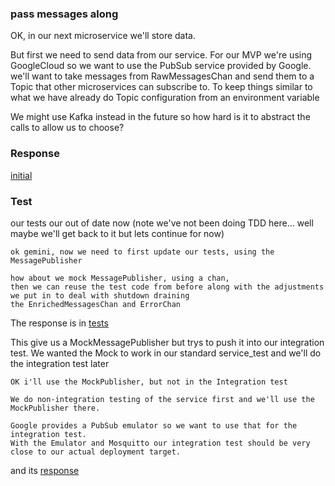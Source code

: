 ### pass messages along

OK, in our next microservice we'll store data. 

But first we need to send data from our service. 
For our MVP we're using GoogleCloud so we want to use the PubSub service provided by Google.
we'll want to take messages from RawMessagesChan
and send them to a Topic that other microservices can subscribe to.
To keep things similar to what we have already do Topic configuration from an environment variable

We might use Kafka instead in the future so how hard is it to abstract the calls to allow us to choose?

### Response
[initial](1-pubsub-response.md)

### Test

our tests our out of date now (note we've not been doing TDD here... 
well maybe we'll get back to it but lets continue for now)

````aipromt
ok gemini, now we need to first update our tests, using the MessagePublisher

how about we mock MessagePublisher, using a chan, 
then we can reuse the test code from before along with the adjustments we put in to deal with shutdown draining 
the EnrichedMessagesChan and ErrorChan
````

The response is in
[tests](2-pubsub-response.md)

This give us a MockMessagePublisher but trys to push it into our integration test.
We wanted the Mock to work in our standard service_test and we'll do the integration test later

````aiprompt
OK i'll use the MockPublisher, but not in the Integration test

We do non-integration testing of the service first and we'll use the MockPublisher there.

Google provides a PubSub emulator so we want to use that for the integration test. 
With the Emulator and Mosquitto our integration test should be very close to our actual deployment target.

````

and its [response](3-pubsub-response.md)


